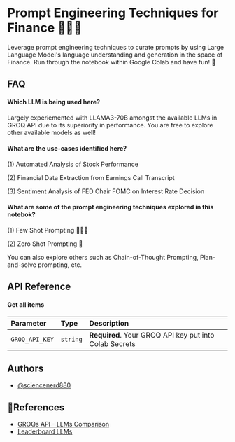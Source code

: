 
# Prompt Engineering Techniques for Finance 👨‍💻📝

Leverage prompt engineering techniques to curate prompts by using Large Language Model's language understanding and generation in the space of Finance. Run through the notebook within Google Colab and have fun!
💯



## FAQ

#### Which LLM is being used here?

Largely experiemented with LLAMA3-70B amongst the available LLMs in GROQ API due to its superiority in performance. You are free to explore other available models as well!

#### What are the use-cases identified here? 

(1) Automated Analysis of Stock Performance

(2) Financial Data Extraction from Earnings Call Transcript

(3) Sentiment Analysis of FED Chair FOMC on Interest Rate Decision

#### What are some of the prompt engineering techniques explored in this notebok?

(1) Few Shot Prompting 🚀🚀🚀

(2) Zero Shot Prompting 🚀

You can also explore others such as Chain-of-Thought Prompting, Plan-and-solve prompting, etc. 


## API Reference

#### Get all items
| Parameter | Type     | Description                |
| :-------- | :------- | :------------------------- |
| `GROQ_API_KEY` | `string` | **Required**. Your GROQ API key put into Colab Secrets  |




## Authors

- [@sciencenerd880](https://www.github.com/sciencenerd880)


## 👊References

 - [GROQs API - LLMs Comparison](https://medium.com/@samir20/mistral-7b-vs-llama-3-70b-vs-gemma-2-9b-a-comprehensive-benchmark-showdown-9c3128f24b23#:~:text=Llama%203%2070B%20significantly%20outperforms,human%20language%20across%20diverse%20scenarios.&text=In%20the%20GPQA%20benchmark%2C%20which,70B%20again%20leads%20the%20pack)
 - [Leaderboard LLMs](https://huggingface.co/blog/gemma)

